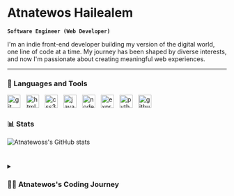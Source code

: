# Atnatewos Hailealem 

**`Software Engineer (Web Developer)`**

I'm an indie front-end developer building my version of the digital world, one line of code at a time. My journey has been shaped by diverse interests, and now I'm passionate about creating meaningful web experiences.

---

### 🧰 Languages and Tools

<img align="left" alt="git" width="30px" style="padding-right:10px;" src="https://cdn.jsdelivr.net/gh/devicons/devicon/icons/git/git-original.svg" />
<img align="left" alt="html5" width="30px" style="padding-right:10px;" src="https://cdn.jsdelivr.net/gh/devicons/devicon/icons/html5/html5-plain.svg" />
<img align="left" alt="css3" width="30px" style="padding-right:10px;" src="https://cdn.jsdelivr.net/gh/devicons/devicon/icons/css3/css3-plain.svg" />
<img align="left" alt="javascript" width="30px" style="padding-right:10px;" src="https://cdn.jsdelivr.net/gh/devicons/devicon/icons/javascript/javascript-plain.svg" />
<img align="left" alt="nodejs" width="30px" style="padding-right:10px;" src="https://cdn.jsdelivr.net/gh/devicons/devicon/icons/nodejs/nodejs-original.svg" />
<img align="left" alt="expressjs" width="30px" style="padding-right:10px;" src="https://cdn.jsdelivr.net/gh/devicons/devicon/icons/express/express-original.svg" />
<img align="left" alt="python" width="30px" style="padding-right:10px;" src="https://cdn.jsdelivr.net/gh/devicons/devicon/icons/python/python-plain.svg" />
<img align="left" alt="github" width="30px" style="padding-right:10px;" src="https://cdn.jsdelivr.net/gh/devicons/devicon/icons/github/github-original.svg" />
<br />

#

### 📊 Stats

![Atnatewoss's GitHub stats](https://github-readme-stats.vercel.app/api?username=atnatewoss&show_icons=true&theme=gruvbox)

#

<details>
  <summary><h3>👨‍🏫 Atnatewos's Coding Journey</h3></summary>
  
Hey there! I’m Atnatewos Hailealem, a Computer Science student with a passion for front-end development. My journey to tech has been non-linear, but each step has shaped my growth in unique ways.

As a kid, I loved martial arts and freestyle football, which taught me resilience, discipline, and the importance of pushing my limits. These lessons became foundational to my coding journey, teaching me the value of steady progress and resilience when facing obstacles.

In university, I started strong, earning a 97 in my first math course. I also discovered a love for video editing and storytelling, which fueled my creativity and introduced me to design and visuals—skills I now channel into front-end development. Armed with my dad's old Canon camera, I filmed and edited videos at every opportunity—whether at school, in taxis, or in quiet spots on campus.

Balancing film-making, sports, and academics was challenging and led to a decline in my grades, but I reassessed my priorities and refocused on my studies which raised my GPA from 3.0 to 3.86.This taught me the importance of prioritizing, focusing, and pushing through challenges. More importantly, I realized that if I was serious about Computer Science, I’d have to go beyond the classroom and teach myself.

Studying C++, Java, and Algorithms helped me find my rhythm, but it was front-end development that truly drew me in. I started with small projects to learn front-end basics, eventually moving on to full web applications. Now, I'm focused on creating clean, effective designs that are not only functional but also enjoyable to use. Though this is just the beginning of my journey, I’m driven and excited to keep learning and taking on new challenges that will help me grow both as a developer and a problem-solver.

#

### Let's Connect!
  If you think we'd make a great team or if you'd just like to chat about projects, feel free to reach out!

  📧 [atnatewoshailealemwk@gmail.com](mailto:atnatewoshailealemwk@gmail.com)

</details>
 
